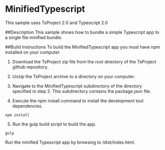 ﻿# MinifiedTypescript
This sample uses TsProject 2.0 and Typescript 2.0

##Description
This sample shows how to bundle a simple Typescript app to a single file minified bundle.

##Build Instructions
To build the MinifiedTypescript app you must have npm installed on your computer. 

1. Download the TsProject zip file from the root directory of the TsProject github repository.

2. Unzip the TsProject archive to a directory on your computer.

3. Navigate to the MinifiedTypescript subdirectory of the directory specified in step 2. This subdirectory contains the package.json file.

4. Execute the npm install command to install the development tool dependencies.
```
npm install
```

5. Run the gulp build script to build the app.
```
gulp
```

Run the minified Typescript app by browsing to <server>/dist/index.html.

